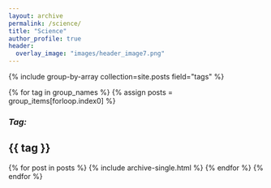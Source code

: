 ```yaml
---
layout: archive
permalink: /science/
title: "Science"
author_profile: true
header:
  overlay_image: "images/header_image7.png"
---
```



{% include group-by-array collection=site.posts field="tags" %}

{% for tag in group_names %}
  {% assign posts = group_items[forloop.index0] %}
  <h3><i>Tag:</i></h3><h2 id="{{ tag | slugify }}"
   class="archive__subtitle">{{ tag }}</h2>
  {% for post in posts %}
    {% include archive-single.html %}
  {% endfor %}
{% endfor %}
